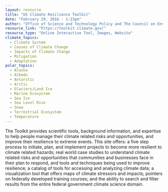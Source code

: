 ```yaml
---
layout: resource
title: "US Climate Resilience Toolkit"
date: "February 29, 2016 - 1:23pm"
author: "Office of Science and Technology Policy and The Council on Environmental Quality"
resource_link: "https://toolkit.climate.gov/"
resource_type: "Online Interactive Tool, Images, Website"
climate_topics:
  - Climate System
  - Causes of Climate Change
  - Impacts of Climate Change
  - Mitigation
  - Adaptation
polar_topics:
  - Alaska
  - Albedo
  - Antarctic
  - Arctic
  - Glaciers/Land Ice
  - Marine Ecosystem
  - Sea Ice
  - Sea Level Rise
  - Snow
  - Terrestrial Ecosystem
  - Temperature
---
```


The Toolkit provides scientific tools, background information, and expertise to help people manage their climate related risks and opportunities, and improve their resilience to extreme events. This site offers: a five step process to initiate, plan, and implement projects to become more resilient to climate related hazards; real world case studies to understand climate related risks and opportunities that communities and businesses face in their plan to respond, and tools and techniques being used to improve resilience; a catalog of tools for accessing and analyzing climate data; a visualization tool that offers maps of climate stressors and impacts; pointers on federally developed training courses; and the ability to search and filter results from the entire federal government climate science domain. 
